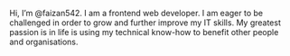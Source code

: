 Hi, I’m @faizan542. I am a frontend web developer.
I am eager to be challenged in order to
grow and further improve my IT
skills. My greatest passion is in
life is using my technical know-how to benefit other people and
organisations.
